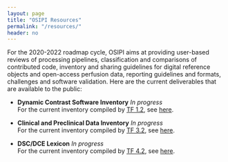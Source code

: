 ```yaml
---
layout: page
title: "OSIPI Resources"
permalink: "/resources/"
header: no
---
```


For the 2020-2022 roadmap cycle, OSIPI aims at providing user-based reviews of processing pipelines, classification and comparisons of contributed code, inventory and sharing guidelines for digital reference objects and open-access perfusion data, reporting guidelines and formats, challenges and software validation. Here are the current deliverables that are available to the public:

* **Dynamic Contrast Software Inventory** *In progress*  
For the current inventory compiled by [TF 1.2](/task-force-1-2/), see [here](https://drive.google.com/file/d/14avwqgQv6l0Uw7xExz9P0w-rwwY-e2cA/view?usp=sharing).   

* **Clinical and Preclinical Data Inventory** *In progress*    
For the current inventory compiled by [TF 3.2](/task-force-3-2/), see [here](https://docs.google.com/spreadsheets/d/1CF-Vvii6IUWf-ZUbmDUhgCf2RXAxtw4E4kIGO_HQWKY/edit#gid=1936606832).   

* **DSC/DCE Lexicon** *In progress*    
For the current inventory compiled by [TF 4.2](/task-force-4-2/), see [here](https://docs.google.com/document/d/13OwzpbuMDrbCQZaN0p9_kyK8dTWu2VHaaU_wsQAP4C4/edit#heading=h.pto97fttpbsb).  
